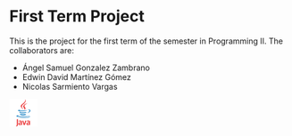 # First Term Project
This is the project for the first term of the semester in Programming II.
The collaborators are:
  - Ángel Samuel Gonzalez Zambrano
  - Edwin David Martínez Gómez
  - Nicolas Sarmiento Vargas

<img src = "https://github.com/devicons/devicon/blob/master/icons/java/java-original-wordmark.svg" alt = "java-logo" height = "50px">
